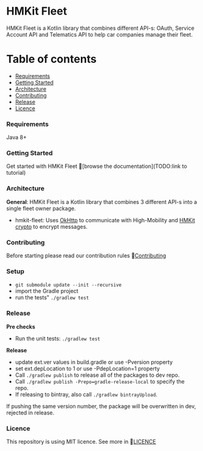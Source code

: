 # HMKit Fleet

HMKit Fleet is a Kotlin library that combines different API-s: OAuth, Service Account API and
Telematics API to help car companies manage their fleet.

# Table of contents

* [Requirements](#requirements)
* [Getting Started](#getting-started)
* [Architecture](#architecture)
* [Contributing](#contributing)
* [Release](#release)
* [Licence](#Licence)

### Requirements

Java 8+

### Getting Started

Get started with HMKit Fleet 📘[browse the documentation](TODO:link to tutorial)

### Architecture

**General**: HMKit Fleet is a Kotlin library that combines 3 different API-s into a single fleet
owner package.

* hmkit-fleet: Uses [OkHttp](https://github.com/square/okhttp) to communicate with High-Mobility and [HMKit crypto](https://github.com/highmobility/hmkit-crypto-java)
to encrypt messages.

### Contributing

Before starting please read our contribution rules 📘[Contributing](CONTRIBUTE.md)

### Setup

* `git submodule update --init --recursive`
* import the Gradle project
* run the tests" `./gradlew test`

### Release

**Pre checks**

* Run the unit tests: `./gradlew test`

**Release**

* update ext.ver values in build.gradle or use -Pversion property
* set ext.depLocation to 1 or use -PdepLocation=1 property
* Call `./gradlew publish` to release all of the packages to dev repo.
* Call `./gradlew publish -Prepo=gradle-release-local` to specify the repo.
* If releasing to bintray, also call `./gradlew bintrayUpload`.

If pushing the same version number, the package will be overwritten in dev, rejected in release.

### Licence
This repository is using MIT licence. See more in 📘[LICENCE](LICENCE.md)